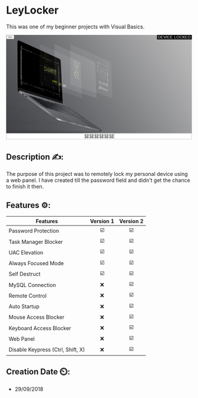 # LeyLocker
This was one of my beginner projects with Visual Basics.

<img src="LeyLocker.jpg">

## Description ✍️:
The purpose of this project was to remotely lock my personal device using a web panel. I have created till the password field and didn't get the chance to finish it then.

## Features ⚙️: 
| Features | Version 1 | Version 2 |
| -------- | :-----------: | :-----------: |
| Password Protection | ☑️ | ☑️ |
| Task Manager Blocker | ☑️ | ☑️ |
| UAC Elevation | ☑️ | ☑️ |
| Always Focused Mode | ☑️ | ☑️ |
| Self Destruct | ☑️ | ☑️ |
| MySQL Connection | ❌ | ☑️ |
| Remote Control | ❌ | ☑️ |
| Auto Startup | ❌ | ☑️ |
| Mouse Access Blocker | ❌ | ☑️ |
| Keyboard Access Blocker | ❌ | ☑️ |
| Web Panel | ❌ | ☑️ |
| Disable Keypress (Ctrl, Shift, X) | ❌ | ☑️ |

## Creation Date ⏲️:
- 29/09/2018
